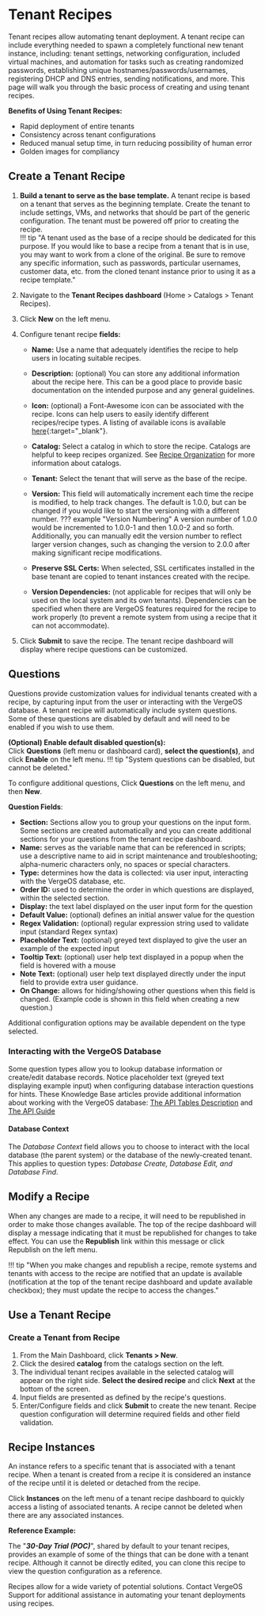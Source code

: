 # Tenant Recipes

Tenant recipes allow automating tenant deployment. A tenant recipe can include everything needed to spawn a completely functional new tenant instance, including: tenant settings, networking configuration, included virtual machines, and automation for tasks such as creating randomized passwords, establishing unique hostnames/passwords/usernames, registering DHCP and DNS entries, sending notifications, and more. This page will walk you through the basic process of creating and using tenant recipes.

**Benefits of Using Tenant Recipes:**  

* Rapid deployment of entire tenants
* Consistency across tenant configurations
* Reduced manual setup time, in turn reducing possibility of human error
* Golden images for compliancy

## Create a Tenant Recipe

1. **Build a tenant to serve as the base template.**  A tenant recipe is based on a tenant that serves as the beginning template.  Create the tenant to include settings, VMs, and networks that should be part of the generic configuration.  The tenant must be powered off prior to creating the recipe.  
!!! tip "A tenant used as the base of a recipe should be dedicated for this purpose.  If you would like to base a recipe from a tenant that is in use, you may want to work from a clone of the original.  Be sure to remove any specific information, such as passwords, particular usernames, customer data, etc. from the cloned tenant instance prior to using it as a recipe template."

2. Navigate to the **Tenant Recipes dashboard** (Home > Catalogs > Tenant Recipes).
3. Click **New** on the left menu.
4. Configure tenant recipe **fields:**
    * **Name:** Use a name that adequately identifies the recipe to help users in locating suitable recipes.
    * **Description:** (optional) You can store any additional information about the recipe here. This can be a good place to provide basic documentation on the intended purpose and any general guidelines.
    * **Icon:** (optional) a Font-Awesome icon can be associated with the recipe. Icons can help users to easily identify different recipes/recipe types. A listing of available icons is available [here](https://fontawesome.com/v4/icons/){:target="_blank"}.
    * **Catalog:** Select a catalog in which to store the recipe. Catalogs are helpful to keep recipes organized.  See [Recipe Organization](/product-guide/automation/recipes-organization) for more information about catalogs.
    * **Tenant:** Select the tenant that will serve as the base of the recipe.
    * **Version:** This field will automatically increment each time the recipe is modified, to help track changes. The default is 1.0.0, but can be changed if you would like to start the versioning with a different number.
    ??? example "Version Numbering"
        A version number of 1.0.0 would be incremented to 1.0.0-1 and then 1.0.0-2 and so forth. Additionally, you can manually edit the version number to reflect larger version changes, such as changing the version to 2.0.0 after making significant recipe modifications.

    * **Preserve SSL Certs:** When selected, SSL certificates installed in the base tenant are copied to tenant instances created with the recipe.
    * **Version Dependencies:** (not applicable for recipes that will only be used on the local system and its own tenants).  Dependencies can be specified when there are VergeOS features required for the recipe to work properly (to prevent a remote system from using a recipe that it can not accommodate).

5. Click **Submit** to save the recipe.  The tenant recipe dashboard will display where recipe questions can be customized.

## Questions

Questions provide customization values for individual tenants created with a recipe, by capturing input from the user or interacting with the VergeOS database.  A tenant recipe will automatically include system questions. Some of these questions are disabled by default and will need to be enabled if you wish to use them.  

**(Optional) Enable default disabled question(s):**  
Click **Questions** (left menu or dashboard card), **select the question(s)**, and click **Enable** on the left menu.
!!! tip "System questions can be disabled, but cannot be deleted."

To configure additional questions, Click **Questions** on the left menu, and then **New**.

**Question Fields**:

* **Section:** Sections allow you to group your questions on the input form. Some sections are created automatically and you can create additional sections for your questions from the tenant recipe dashboard.  
* **Name:** serves as the variable name that can be referenced in scripts; use a descriptive name to aid in script maintenance and troubleshooting; alpha-numeric characters only, no spaces or special characters.  
* **Type:** determines how the data is collected: via user input, interacting with the VergeOS database, etc.
* **Order ID:** used to determine the order in which questions are displayed, within the selected section.
* **Display:** the text label displayed on the user input form for the question
* **Default Value:** (optional) defines an initial answer value for the question
* **Regex Validation:** (optional) regular expression string used to validate input (standard Regex syntax)
* **Placeholder Text:** (optional) greyed text displayed to give the user an example of the expected input  
* **Tooltip Text:** (optional) user help text displayed in a popup when the field is hovered with a mouse
* **Note Text:** (optional) user help text displayed directly under the input field to provide extra user guidance.
* **On Change:** allows for hiding/showing other questions when this field is changed.  (Example code is shown in this field when creating a new question.)  

Additional configuration options may be available dependent on the type selected.

### Interacting with the VergeOS Database

Some question types allow you to lookup database information or create/edit database records.  Notice placeholder text (greyed text displaying example input) when configuring database interaction questions for hints.  These Knowledge Base articles provide additional information about working with the VergeOS database: [The API Tables Description](/knowledge-base/api-tables-description) and [The API Guide](/knowledge-base/verge-api-guide)  

#### Database Context

The *Database Context* field allows you to choose to interact with the local database (the parent system) or the database of the newly-created tenant.  This applies to question types: *Database Create, Database Edit, and Database Find*.

## Modify a Recipe

When any changes are made to a recipe, it will need to be republished in order to make those changes available.  The top of the recipe dashboard will display a message indicating that it must be republished for changes to take effect.  You can use the **Republish** link within this message or click Republish on the left menu.

!!! tip "When you make changes and republish a recipe, remote systems and tenants with access to the recipe are notified that an update is available (notification at the top of the tenant recipe dashboard and update available checkbox); they must update the recipe to access the changes."

## Use a Tenant Recipe

### Create a Tenant from Recipe

1. From the Main Dashboard, click **Tenants > New**.
2. Click the desired **catalog** from the catalogs section on the left.
3. The individual tenant recipes available in the selected catalog will appear on the right side.  **Select the desired recipe** and click **Next** at the bottom of the screen.
4. Input fields are presented as defined by the recipe's questions.
5. Enter/Configure fields and click **Submit** to create the new tenant.  Recipe question configuration will determine required fields and other field validation.

## Recipe Instances

An instance refers to a specific tenant that is associated with a tenant recipe.  When a tenant is created from a recipe it is considered an instance of the recipe until it is deleted or detached from the recipe.

Click **Instances** on the left menu of a tenant recipe dashboard to quickly access a listing of associated tenants. A recipe cannot be deleted when there are any associated instances.

**Reference Example:**

The "***30-Day Trial (POC)***", shared by default to your tenant recipes, provides an example of some of the things that can be done with a tenant recipe. Although it cannot be directly edited, you can clone this recipe to view the question configuration as a reference.

Recipes allow for a wide variety of potential solutions. Contact VergeOS Support for additional assistance in automating your tenant deployments using recipes.

